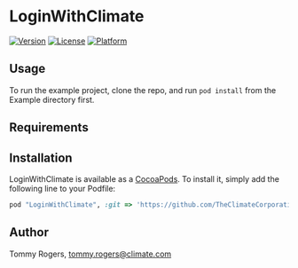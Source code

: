 # LoginWithClimate

[![Version](https://img.shields.io/cocoapods/v/LoginWithClimate.svg?style=flat)](http://cocoapods.org/pods/LoginWithClimate)
[![License](https://img.shields.io/cocoapods/l/LoginWithClimate.svg?style=flat)](http://cocoapods.org/pods/LoginWithClimate)
[![Platform](https://img.shields.io/cocoapods/p/LoginWithClimate.svg?style=flat)](http://cocoapods.org/pods/LoginWithClimate)

## Usage

To run the example project, clone the repo, and run `pod install` from the Example directory first.

## Requirements

## Installation

LoginWithClimate is available as a [CocoaPods](http://cocoapods.org). To install
it, simply add the following line to your Podfile:

```ruby
pod "LoginWithClimate", :git => 'https://github.com/TheClimateCorporation/LoginWithClimate'
```

## Author

Tommy Rogers, tommy.rogers@climate.com
